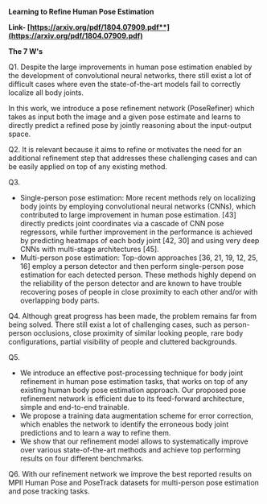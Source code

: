 ﻿**Learning to Refine Human Pose Estimation**

**Link- [https://arxiv.org/pdf/1804.07909.pdf**](https://arxiv.org/pdf/1804.07909.pdf)**

**The 7 W's**

Q1. Despite the large improvements in human pose estimation enabled by the development of convolutional neural networks, there still exist a lot of difficult cases where even the state-of-the-art models fail to correctly localize all body joints.

In this work, we introduce a pose refinement network (PoseRefiner) which takes as input both the image and a given pose estimate and learns to directly predict a refined pose by jointly reasoning about the input-output space.

Q2. It is relevant because it aims to refine or motivates the need for an additional refinement step that addresses these challenging cases and can be easily applied on top of any existing method.

Q3. 

- Single-person pose estimation: More recent methods rely on localizing body joints by employing convolutional neural networks (CNNs), which contributed to large improvement in human pose estimation. [43] directly predicts joint coordinates via a cascade of CNN pose regressors, while further improvement in the performance is achieved by predicting heatmaps of each body joint [42, 30] and using very deep CNNs with multi-stage architectures [45].
- Multi-person pose estimation: Top-down approaches [36, 21, 19, 12, 25, 16] employ a person detector and then perform single-person pose estimation for each detected person. These methods highly depend on the reliability of the person detector and are known to have trouble recovering poses of people in close proximity to each other and/or with overlapping body parts.

Q4. Although great progress has been made, the problem remains far from being solved. There still exist a lot of challenging cases, such as person-person occlusions, close proximity of similar looking people, rare body configurations, partial visibility of people and cluttered backgrounds.

Q5. 

- We introduce an effective post-processing technique for body joint refinement in human pose estimation tasks, that works on top of any existing human body pose estimation approach. Our proposed pose refinement network is efficient due to its feed-forward architecture, simple and end-to-end trainable.
- We propose a training data augmentation scheme for error correction, which enables the network to identify the erroneous body joint predictions and to learn a way to refine them.
- We show that our refinement model allows to systematically improve over various state-of-the-art methods and achieve top performing results on four different benchmarks.

Q6. With our refinement network we improve the best reported results on MPII Human Pose and PoseTrack datasets for multi-person pose estimation and pose tracking tasks.

